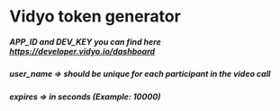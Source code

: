 # Vidyo token generator

##### APP_ID and DEV_KEY you can find here https://developer.vidyo.io/dashboard
##### user_name => should be unique for each participant in the video call
##### expires => in seconds (Example: 10000)

